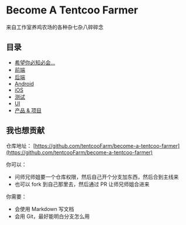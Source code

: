 # Become A Tentcoo Farmer

来自工作室养鸡农场的各种杂七杂八碎碎念

## 目录

- [希望你必知必会...](./%E9%80%9A%E7%94%A8/)
- [前端](./%E5%89%8D%E7%AB%AF/)
- [后端](./%E5%90%8E%E7%AB%AF/)
- [Android](./android/)
- [iOS](./iOS/)
- [测试](./%E6%B5%8B%E8%AF%95/)
- [UI](./UI/)
- [产品 & 项目](./%E4%BA%A7%E5%93%81%E4%B8%8E%E9%A1%B9%E7%9B%AE/)

## 我也想贡献

仓库地址： [https://github.com/tentcooFarm/become-a-tentcoo-farmer](https://github.com/tentcooFarm/become-a-tentcoo-farmer)

你可以：

- 问师兄师姐要一个仓库权限，然后自己开个分支加东西，然后合到主线来
- 也可以 fork 到自己那里去，然后通过 PR 让师兄师姐合进来

你需要：

- 会使用 Markdown 写文档
- 会用 Git，最好能明白分支怎么用